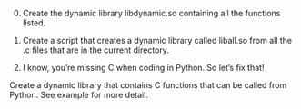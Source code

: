 0. Create the dynamic library libdynamic.so containing all the functions listed.

1. Create a script that creates a dynamic library called liball.so from all the .c files that are in the current directory.

2. I know, you’re missing C when coding in Python. So let’s fix that!

Create a dynamic library that contains C functions that can be called from Python. See example for more detail.

